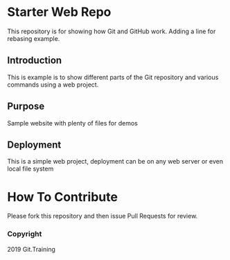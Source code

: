 # Starter Web Repo

This repository is for showing how Git and GitHub work. Adding a line for rebasing example.

## Introduction

This is example is to show different parts of the Git repository and various commands using a web project.

## Purpose

Sample website with plenty of files for demos

## Deployment

This is a simple web project, deployment can be on any web server or even local file system

# How To Contribute

Please fork this repository and then issue Pull Requests for review.

### Copyright

2019 Git.Training
